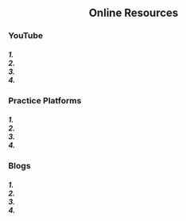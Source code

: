 <h2 align="center"> Online Resources</h2>
<h3>YouTube</h3>
<h5>1. <br>
  2. <br>
  3. <br>
  4.  <br>
  </h5>
  <h3>Practice Platforms</h3>
  <h5>1. <br>
  2. <br>
  3. <br>
  4.  <br>
  </h5>
<h3>Blogs</h3>
<h5>1. <br>
  2. <br>
  3. <br>
  4.  <br>
  </h5>
